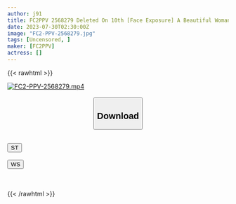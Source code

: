 ```yaml
---
author: j91
title: FC2PPV 2568279 Deleted On 10th [Face Exposure] A Beautiful Woman Came To Borrow Money From A Scum Man’s Gambling Money, So She Made Him Drink Other People’s Juice In The Building, And Then Made An Unauthorized Vaginal Cum Shot At The Hotel.
date: 2023-07-30T02:30:00Z
image: "FC2-PPV-2568279.jpg"
tags: [Uncensored, ]
maker: [FC2PPV]
actress: []
---
```



{{< rawhtml >}}

<div class="video" data-videoid="BJKyRRBLZVTykAm">
    <a href="javascript:;">
        <img src="https://my.j91.asia/posts/FC2-PPV-2568279/FC2-PPV-2568279.jpg" width="WIDTH" height="HEIGHT" alt="FC2-PPV-2568279.mp4" loading="lazy">
    </a>
</div>

<script type="text/javascript" src="https://j91.asia/asset/on-demand-st.js"></script>

<br>
  <link rel="stylesheet" href="https://j91.asia/asset/bs5.css">
  
  <center>
  <button class="btn btn-primary" type="button" data-bs-toggle="collapse" data-bs-target=".multi-collapse" aria-expanded="false" aria-controls="multiCollapseExample1 multiCollapseExample2"><h2>Download</h2></button></center>
</p>
<div class="row">
  <div class="col">
    <div class="collapse multi-collapse" id="multiCollapseExample1">
      <div class="card card-body">
	      	      <br>
<div class="buttons">  
<a href="https://streamtape.to/v/BJKyRRBLZVTykAm"><button class="btn-hover color-3"><i class="fa fa-download"></i> ST</button></a></div>
    </div>
  </div>
</div>
  <div class="col">
    <div class="collapse multi-collapse" id="multiCollapseExample2">
      <div class="card card-body">
	      <br>
<div class="buttons">
    <a href="https://wolfstream.tv/3cs6ywed5kdy.html"><button class="btn-hover color-9"><i class="fa fa-download"></i> WS</button></a></div>
<br><br>
      </div>
    </div>
  </div>
</div>

{{< /rawhtml >}}
